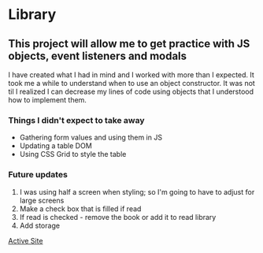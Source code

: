 # Library

## This project will allow me to get practice with JS objects, event listeners and modals

I have created what I had in mind and I worked with more than I expected. It took me a while to understand when to use an object constructor. It was not til I realized I can decrease my lines of code using objects that I understood how to implement them.

### Things I didn't expect to take away

- Gathering form values and using them in JS
- Updating a table DOM
- Using CSS Grid to style the table

### Future updates

1. I was using half a screen when styling; so I'm going to have to adjust for large screens
2. Make a check box that is filled if read
3. If read is checked - remove the book or add it to read library
4. Add storage

[Active Site](https://aldoportillo.github.io/library/)